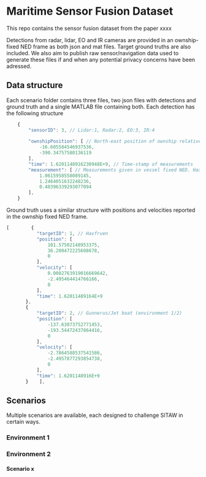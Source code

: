 # Maritime Sensor Fusion Dataset
This repo contains the sensor fusion dataset from the paper xxxx 

Detections from radar, lidar, EO and IR cameras are provided in an ownship-fixed NED frame as both json and mat files. Target ground truths are also included. We also aim to publish raw sensor/navigation data used to generate these files if and when any potential privacy concerns have been adressed. 
## Data structure
Each scenario folder contains three files, two json files with detections and ground truth and a single MATLAB file containing both. 
Each detection has the following structure
```javascript
    {
        "sensorID": 3, // Lidar:1, Radar:2, EO:3, IR:4
        
        "ownshipPosition": [ // North-east position of ownship relative to Piren NED frame.
            -16.605584546937536,
            -390.34757580136119
        ],
        "time": 1.6201148916230948E+9, // Time-stamp of measurements
        "measurement": [ // Measurements given in vessel fixed NED. Has dimensions 1xM for EO/IR (bearings) and 2xM for Lidar/Radar (north, east)
            1.0615958558089145,
            1.2464051632248236,
            0.40396339293077094
        ],  
    }
 ```
 Ground truth uses a similar structure with positions and velocities reported in the ownship fixed NED frame. 
 ```javascript
[        {
            "targetID": 1, // Havfruen
            "position": [
                101.57502148953375,
                36.200472225608678,
                0
            ],
            "velocity": [
                0.0002763919016669642,
                -2.495464414766166,
                0
            ],
            "time": 1.62011489164E+9
        },
        {
            "targetID": 2, // Gunnerus/Jet boat (environment 1/2)
            "position": [
                -137.63073752771453,
                -193.54472437864416,
                0
            ],
            "velocity": [
                -2.7864588537541586,
                -2.4957877293854738,
                0
            ],
            "time": 1.6201148916E+9
        }    ], 
```
## Scenarios
Multiple scenarios are available, each designed to challenge SITAW in certain ways.
### Environment 1
### Environment 2
#### Scenario x
